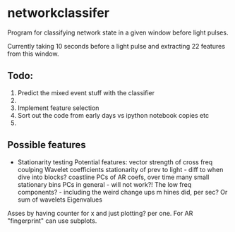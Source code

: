 # networkclassifer
Program for classifying network state in a given window before light pulses.

Currently taking 10 seconds before a light pulse and extracting 22 features from this window.

## Todo:

1. Predict the mixed event stuff with the classifier
2. 
3. Implement feature selection
4. Sort out the code from early days vs ipython notebook copies etc
5. 



## Possible features
* Stationarity testing
Potential features:
vector strength of cross freq coulping 
Wavelet coefficients
stationarity of prev to light - diff to when dive into blocks?
coastline
PCs of AR coefs, over time many small stationary bins
PCs in general - will not work?!
The low freq components? - including the weird change ups m hines did, per sec?
Or sum of wavelets
Eigenvalues

Asses by having counter for x and just plotting? per one. For AR "fingerprint" can use subplots.
